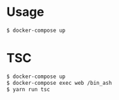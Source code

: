 # Usage

````sh
$ docker-compose up
````

# TSC
````sh
$ docker-compose up
$ docker-compose exec web /bin_ash
$ yarn run tsc
````
